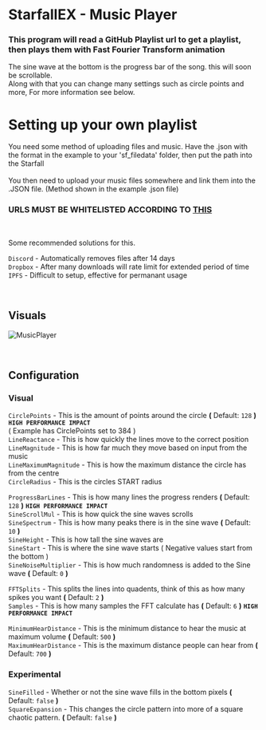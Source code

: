 # StarfallEX - Music Player
### This program will read a GitHub Playlist url to get a playlist, then plays them with Fast Fourier Transform animation

The sine wave at the bottom is the progress bar of the song. this will soon be scrollable.<br>
Along with that you can change many settings such as circle points and more, For more information see below.

# Setting up your own playlist
You need some method of uploading files and music. Have the .json with the format in the example to your 'sf_filedata' folder, then put the path into the Starfall <br>
 <br>
You then need to upload your music files somewhere and link them into the .JSON file. (Method shown in the example .json file)

### URLS MUST BE WHITELISTED ACCORDING TO [THIS](https://github.com/thegrb93/StarfallEx/blob/master/lua/starfall/permissions/providers_sh/url_whitelist.lua )

<br>

Some recommended solutions for this.

`Discord` - Automatically removes files after 14 days <br>
`Dropbox` - After many downloads will rate limit for extended period of time <br>
`IPFS` - Difficult to setup, effective for permanant usage <br>

<br>

## <b>Visuals</b>

![MusicPlayer](https://github.com/Toakley683/StarfallEX-Music-Player/assets/101290005/040b0212-5c22-4f45-93ac-aa33210d82e4)

<br>

## <b>Configuration</b>

### Visual

`CirclePoints` - This is the amount of points around the circle <b>(</b> Default: `128` <b>)</b> <b>`HIGH PERFORMANCE IMPACT`</b> <br>( Example has CirclePoints set to 384 ) <br>
`LineReactance` - This is how quickly the lines move to the correct position <br>
`LineMagnitude` - This is how far much they move based on input from the music <br>
`LineMaximumMagnitude` - This is how the maximum distance the circle has from the centre <br>
`CircleRadius` - This is the circles START radius <br>

`ProgressBarLines` - This is how many lines the progress renders <b>(</b> Default: `128` <b>)</b> <b>`HIGH PERFORMANCE IMPACT`</b> <br>
`SineScrollMul` - This is how quick the sine waves scrolls <br>
`SineSpectrum` - This is how many peaks there is in the sine wave <b>(</b> Default: `10` <b>)</b> <br>
`SineHeight` - This is how tall the sine waves are <br>
`SineStart` - This is where the sine wave starts ( Negative values start from the bottom ) <br>
`SineNoiseMultiplier` - This is how much randomness is added to the Sine wave <b>(</b> Default: `0` <b>)</b> <br>

`FFTSplits` - This splits the lines into quadents, think of this as how many spikes you want <b>(</b> Default: `2` <b>)</b> <br>
`Samples` - This is how many samples the FFT calculate has <b>(</b> Default: `6` <b>)</b> <b>`HIGH PERFORMANCE IMPACT`</b> <br>

`MinimumHearDistance` - This is the minimum distance to hear the music at maximum volume <b>(</b> Default: `500` <b>)</b> <br>
`MaximumHearDistance` - This is the maximum distance people can hear from <b>(</b> Default: `700` <b>)</b> <br>

### Experimental

`SineFilled` - Whether or not the sine wave fills in the bottom pixels <b>(</b> Default: `false` <b>)</b> <br>
`SquareExpansion` - This changes the circle pattern into more of a square chaotic pattern. <b>(</b> Default: `false` <b>)</b> <br>
